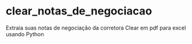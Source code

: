 # clear_notas_de_negociacao
Extraia suas notas de negociação da corretora Clear em pdf para excel usando Python
